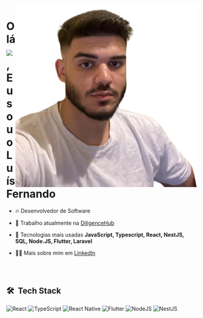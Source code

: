 <img align="right" height="480em" src="https://github.com/luis-toledo/luis-toledo/blob/f128e502c13040f6ca69a41376f6f679ce76b0e8/profile.png"/>
<h1 align="left">Olá <img src="https://raw.githubusercontent.com/kaueMarques/kaueMarques/master/hi.gif" height="30px">, Eu sou o Luís Fernando</h1>

- 🔥 Desenvolvedor de Software

- 🔭 Trabalho atualmente na [DiligenceHub](https://www.diligencehub.com.br/)

- 💬 Tecnologias mais usadas **JavaScript, Typescript, React, NestJS, SQL, Node.JS, Flutter, Laravel**

- 👨‍💻 Mais sobre mim em [LinkedIn](https://www.linkedin.com/in/luisfernandotoledo/)


<br><br>

## 🛠 &nbsp;Tech Stack

![React](https://img.shields.io/badge/React-20232A?style=for-the-badge&logo=react&logoColor=61DAFB) ![TypeScript](https://img.shields.io/badge/TypeScript-007ACC?style=for-the-badge&logo=typescript&logoColor=white) ![React Native](https://img.shields.io/badge/react_native-%2320232a.svg?style=for-the-badge&logo=react&logoColor=%2361DAFB) ![Flutter](https://img.shields.io/badge/Flutter-007ACC?style=for-the-badge&logo=flutter&logoColor=white) ![NodeJS](https://img.shields.io/badge/Node.js-339933?style=for-the-badge&logo=nodedotjs&logoColor=white) ![NestJS](https://img.shields.io/badge/nestjs-%23E0234E.svg?style=for-the-badge&logo=nestjs&logoColor=white) 

